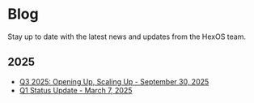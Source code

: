 # Blog

Stay up to date with the latest news and updates from the HexOS team.

## 2025

- [Q3 2025: Opening Up, Scaling Up - September 30, 2025](/blog/2025-09-30)
- [Q1 Status Update - March 7, 2025](/blog/2025-03-07)
